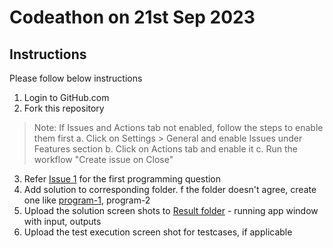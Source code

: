 # Codeathon on 21st Sep 2023

## Instructions
Please follow below instructions
  1. Login to GitHub.com
  2. Fork this repository

  > Note: If Issues and Actions tab not enabled, follow the steps to enable them first
   a. Click on Settings > General and enable Issues under Features section
   b. Click on Actions tab and enable it
   c. Run the workflow "Create issue on Close"

  3. Refer [Issue 1](https://github.com/ambilykk/airindia-codeathon-sep23/issues/1) for the first programming question
  4. Add solution to corresponding folder. f the folder doesn't agree, create one like [program-1](./program-1), program-2
  5. Upload the solution screen shots to [Result folder](./result) - running app window with input, outputs
  6. Upload the test execution screen shot for testcases, if applicable


